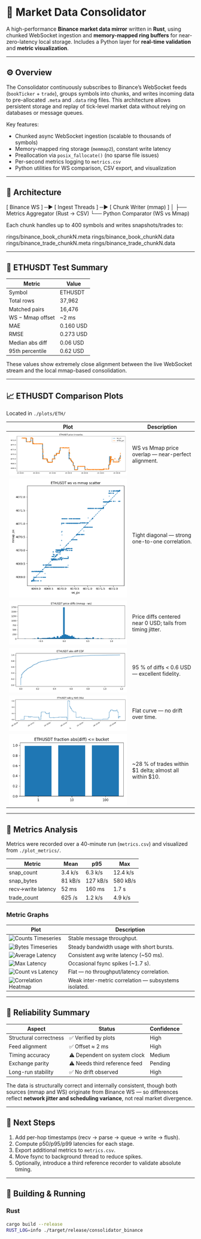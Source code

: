 # 🧩 Market Data Consolidator

A high-performance **Binance market data mirror** written in **Rust**, using chunked WebSocket ingestion and **memory-mapped ring buffers** for near-zero-latency local storage.
Includes a Python layer for **real-time validation** and **metric visualization**.

---

## ⚙️ Overview

The Consolidator continuously subscribes to Binance’s WebSocket feeds (`bookTicker` + `trade`), groups symbols into chunks, and writes incoming data to pre-allocated `.meta` and `.data` ring files.
This architecture allows persistent storage and replay of tick-level market data without relying on databases or message queues.

Key features:
- Chunked async WebSocket ingestion (scalable to thousands of symbols)
- Memory-mapped ring storage (`memmap2`), constant write latency
- Preallocation via `posix_fallocate()` (no sparse file issues)
- Per-second metrics logging to `metrics.csv`
- Python utilities for WS comparison, CSV export, and visualization

---

## 🧠 Architecture

[ Binance WS ] ─▶ [ Ingest Threads ] ─▶ [ Chunk Writer (mmap) ]
│
├── Metrics Aggregator (Rust → CSV)
└── Python Comparator (WS vs Mmap)


Each chunk handles up to 400 symbols and writes snapshots/trades to:

rings/binance_book_chunkN.meta
rings/binance_book_chunkN.data
rings/binance_trade_chunkN.meta
rings/binance_trade_chunkN.data


---

## 🧪 ETHUSDT Test Summary

| Metric | Value |
|--------|-------|
| Symbol | ETHUSDT |
| Total rows | 37,962 |
| Matched pairs | 16,476 |
| WS − Mmap offset | ~2 ms |
| MAE | 0.160 USD |
| RMSE | 0.273 USD |
| Median abs diff | 0.06 USD |
| 95th percentile | 0.62 USD |

These values show extremely close alignment between the live WebSocket stream and the local mmap-based consolidation.

---

## 📈 ETHUSDT Comparison Plots

Located in `./plots/ETH/`

| Plot | Description |
|------|--------------|
| ![Price Timeseries](./plots/ETH/ETHUSDT_price_timeseries.png) | WS vs Mmap price overlap — near-perfect alignment. |
| ![Scatter](./plots/ETH/ETHUSDT_ws_vs_mmap_scatter.png) | Tight diagonal — strong one-to-one correlation. |
| ![Histogram](./plots/ETH/ETHUSDT_hist.png) | Price diffs centered near 0 USD; tails from timing jitter. |
| ![CDF](./plots/ETH/ETHUSDT_cdf.png) | 95 % of diffs < 0.6 USD — excellent fidelity. |
| ![Rolling MAE](./plots/ETH/ETHUSDT_rolling_mae.png) | Flat curve — no drift over time. |
| ![Fraction Buckets](./plots/ETH/ETHUSDT_fraction_buckets.png) | ~28 % of trades within \$1 delta; almost all within \$10. |

---

## 🧮 Metrics Analysis

Metrics were recorded over a 40-minute run (`metrics.csv`) and visualized from `./plot_metrics/`.

| Metric | Mean | p95 | Max |
|--------|------|-----|-----|
| snap_count | 3.4 k/s | 6.3 k/s | 12.4 k/s |
| snap_bytes | 81 kB/s | 127 kB/s | 580 kB/s |
| recv→write latency | 52 ms | 160 ms | 1.7 s |
| trade_count | 625 /s | 1.2 k/s | 4.9 k/s |

### Metric Graphs

| Plot | Description |
|------|--------------|
| ![Counts Timeseries](./plot_metrics/counts_timeseries.png) | Stable message throughput. |
| ![Bytes Timeseries](./plot_metrics/bytes_timeseries.png) | Steady bandwidth usage with short bursts. |
| ![Average Latency](./plot_metrics/latency_avg_timeseries.png) | Consistent avg write latency (~50 ms). |
| ![Max Latency](./plot_metrics/latency_max_timeseries.png) | Occasional fsync spikes (~1.7 s). |
| ![Count vs Latency](./plot_metrics/count_vs_latency_scatter.png) | Flat — no throughput/latency correlation. |
| ![Correlation Heatmap](./plot_metrics/corr_heatmap.png) | Weak inter-metric correlation — subsystems isolated. |

---

## 🧩 Reliability Summary

| Aspect | Status | Confidence |
|---------|---------|-------------|
| Structural correctness | ✅ Verified by plots | High |
| Feed alignment | ✅ Offset ≈ 2 ms | High |
| Timing accuracy | ⚠️ Dependent on system clock | Medium |
| Exchange parity | ⚠️ Needs third reference feed | Pending |
| Long-run stability | ✅ No drift observed | High |

The data is structurally correct and internally consistent, though both sources (mmap and WS) originate from Binance WS — so differences reflect **network jitter and scheduling variance**, not real market divergence.

---

## 🔧 Next Steps

1. Add per-hop timestamps (recv → parse → queue → write → flush).
2. Compute p50/p95/p99 latencies for each stage.
3. Export additional metrics to `metrics.csv`.
4. Move fsync to background thread to reduce spikes.
5. Optionally, introduce a third reference recorder to validate absolute timing.

---

## 🧰 Building & Running

### Rust
```bash
cargo build --release
RUST_LOG=info ./target/release/consolidator_binance
